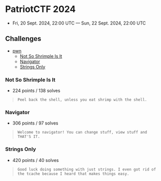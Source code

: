 # PatriotCTF 2024

- Fri, 20 Sept. 2024, 22:00 UTC — Sun, 22 Sept. 2024, 22:00 UTC

## Challenges

- [pwn](#pwn)
    - [Not So Shrimple Is It](#not-so-shrimple-is-it)
    - [Navigator](#navigator)
    - [Strings Only](#strings-only)

### Not So Shrimple Is It

- 224 points / 138 solves

> ``` Peel back the shell, unless you eat shrimp with the shell. ```

### Navigator

- 306 points / 97 solves

> ``` Welcome to navigator! You can change stuff, view stuff and THAT'S IT. ```

### Strings Only

- 420 points / 40 solves

> ``` Good luck doing something with just strings. I even got rid of the tcache because I heard that makes things easy. ```

